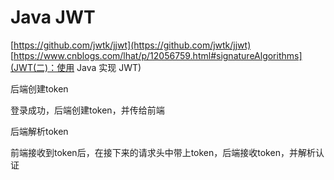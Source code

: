 # Java JWT

[https://github.com/jwtk/jjwt](https://github.com/jwtk/jjwt)
[https://www.cnblogs.com/lhat/p/12056759.html#signatureAlgorithms](JWT(二)：使用 Java 实现 JWT)

后端创建token

登录成功，后端创建token，并传给前端

后端解析token

前端接收到token后，在接下来的请求头中带上token，后端接收token，并解析认证

